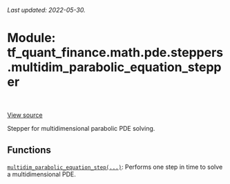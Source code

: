 <!--
This file is generated by a tool. Do not edit directly.
For open-source contributions the docs will be updated automatically.
-->

*Last updated: 2022-05-30.*

<div itemscope itemtype="http://developers.google.com/ReferenceObject">
<meta itemprop="name" content="tf_quant_finance.math.pde.steppers.multidim_parabolic_equation_stepper" />
<meta itemprop="path" content="Stable" />
</div>

# Module: tf_quant_finance.math.pde.steppers.multidim_parabolic_equation_stepper

<!-- Insert buttons and diff -->

<table class="tfo-notebook-buttons tfo-api" align="left">
</table>

<a target="_blank" href="https://github.com/google/tf-quant-finance/blob/master/tf_quant_finance/math/pde/steppers/multidim_parabolic_equation_stepper.py">View source</a>



Stepper for multidimensional parabolic PDE solving.



## Functions

[`multidim_parabolic_equation_step(...)`](../../../../tf_quant_finance/math/pde/steppers/douglas_adi/multidim_parabolic_equation_step.md): Performs one step in time to solve a multidimensional PDE.

